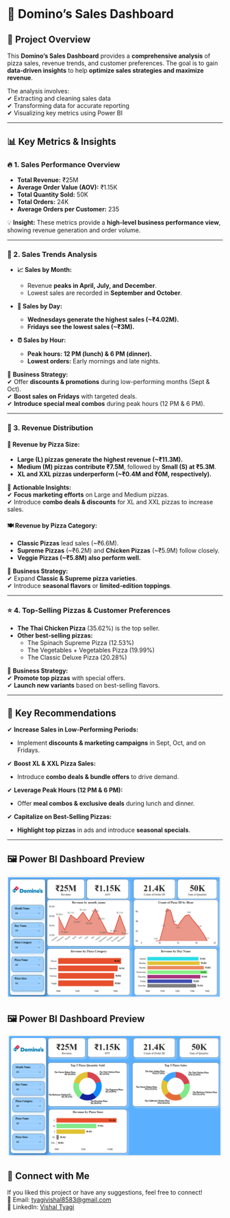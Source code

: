 # 🍕 Domino’s Sales Dashboard

## 📌 Project Overview  
This **Domino’s Sales Dashboard** provides a **comprehensive analysis** of pizza sales, revenue trends, and customer preferences. The goal is to gain **data-driven insights** to help **optimize sales strategies and maximize revenue**.

The analysis involves:  
✔ Extracting and cleaning sales data  
✔ Transforming data for accurate reporting  
✔ Visualizing key metrics using Power BI  

---

## 📊 Key Metrics & Insights  

### 🔥 1. Sales Performance Overview  
- **Total Revenue:** ₹25M  
- **Average Order Value (AOV):** ₹1.15K  
- **Total Quantity Sold:** 50K  
- **Total Orders:** 24K  
- **Average Orders per Customer:** 235  

💡 **Insight:** These metrics provide a **high-level business performance view**, showing revenue generation and order volume.  

---

### 📅 2. Sales Trends Analysis  
- **📈 Sales by Month:**  
  - Revenue **peaks in April, July, and December**.  
  - Lowest sales are recorded in **September and October**.  

- **📅 Sales by Day:**  
  - **Wednesdays generate the highest sales (~₹4.02M).**  
  - **Fridays see the lowest sales (~₹3M).**  

- **⏰ Sales by Hour:**  
  - **Peak hours: 12 PM (lunch) & 6 PM (dinner).**  
  - **Lowest orders:** Early mornings and late nights.  

🔹 **Business Strategy:**  
✔ Offer **discounts & promotions** during low-performing months (Sept & Oct).  
✔ **Boost sales on Fridays** with targeted deals.  
✔ **Introduce special meal combos** during peak hours (12 PM & 6 PM).  

---

### 🍕 3. Revenue Distribution  

#### **📏 Revenue by Pizza Size:**  
- **Large (L) pizzas generate the highest revenue (~₹11.3M).**  
- **Medium (M) pizzas contribute ₹7.5M**, followed by **Small (S) at ₹5.3M**.  
- **XL and XXL pizzas underperform (~₹0.4M and ₹0M, respectively).**  

🔹 **Actionable Insights:**  
✔ **Focus marketing efforts** on Large and Medium pizzas.  
✔ Introduce **combo deals & discounts** for XL and XXL pizzas to increase sales.  

#### **🍽️ Revenue by Pizza Category:**  
- **Classic Pizzas** lead sales (~₹6.6M).  
- **Supreme Pizzas** (~₹6.2M) and **Chicken Pizzas** (~₹5.9M) follow closely.  
- **Veggie Pizzas (~₹5.8M) also perform well.**  

🔹 **Business Strategy:**  
✔ Expand **Classic & Supreme pizza varieties**.  
✔ Introduce **seasonal flavors** or **limited-edition toppings**.  

---

### ⭐ 4. Top-Selling Pizzas & Customer Preferences  
- **The Thai Chicken Pizza** (35.62%) is the top seller.  
- **Other best-selling pizzas:**  
  - The Spinach Supreme Pizza (12.53%)  
  - The Vegetables + Vegetables Pizza (19.99%)  
  - The Classic Deluxe Pizza (20.28%)  

🔹 **Business Strategy:**  
✔ **Promote top pizzas** with special offers.  
✔ **Launch new variants** based on best-selling flavors.  

---

## 🎯 Key Recommendations  
✔ **Increase Sales in Low-Performing Periods:**  
  - Implement **discounts & marketing campaigns** in Sept, Oct, and on Fridays.  

✔ **Boost XL & XXL Pizza Sales:**  
  - Introduce **combo deals & bundle offers** to drive demand.  

✔ **Leverage Peak Hours (12 PM & 6 PM):**  
  - Offer **meal combos & exclusive deals** during lunch and dinner.  

✔ **Capitalize on Best-Selling Pizzas:**  
  - **Highlight top pizzas** in ads and introduce **seasonal specials**.  

---

## 🖼 Power BI Dashboard Preview  
![Domino’s Sales Dashboard](Dashboard.png)
## 🖼 Power BI Dashboard Preview  
![Domino’s Sales Dashboard](Dashboard_2.png)
## 🏅 Connect with Me
If you liked this project or have any suggestions, feel free to connect!  
📧 Email: tyagivishal8583@gmail.com  
🔗 LinkedIn: [Vishal Tyagi](https://www.linkedin.com/in/vishal-tyagi00/)  


